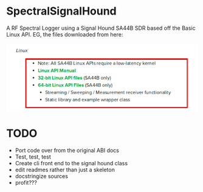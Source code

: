SpectralSignalHound
===================

A RF Spectral Logger using a Signal Hound SA44B SDR based off the Basic Linux API.
EG, the files downloaded from here:

![API Used](/README.d/api-used.png "Location of API used")

TODO
====

- Port code over from the original ABI docs
- Test, test, test
- Create cli front end to the signal hound class
- edit readmes rather than just a skeleton
- docstringize sources
- profit???

